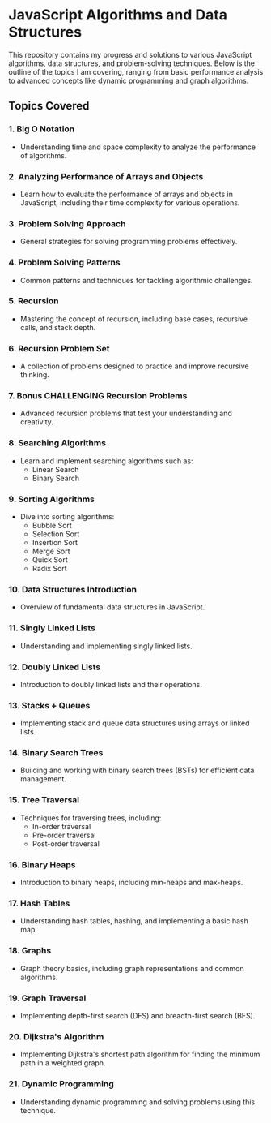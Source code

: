 # JavaScript Algorithms and Data Structures

This repository contains my progress and solutions to various JavaScript algorithms, data structures, and problem-solving techniques. Below is the outline of the topics I am covering, ranging from basic performance analysis to advanced concepts like dynamic programming and graph algorithms.

## Topics Covered

### 1. **Big O Notation**
   - Understanding time and space complexity to analyze the performance of algorithms.

### 2. **Analyzing Performance of Arrays and Objects**
   - Learn how to evaluate the performance of arrays and objects in JavaScript, including their time complexity for various operations.

### 3. **Problem Solving Approach**
   - General strategies for solving programming problems effectively.

### 4. **Problem Solving Patterns**
   - Common patterns and techniques for tackling algorithmic challenges.

### 5. **Recursion**
   - Mastering the concept of recursion, including base cases, recursive calls, and stack depth.

### 6. **Recursion Problem Set**
   - A collection of problems designed to practice and improve recursive thinking.

### 7. **Bonus CHALLENGING Recursion Problems**
   - Advanced recursion problems that test your understanding and creativity.

### 8. **Searching Algorithms**
   - Learn and implement searching algorithms such as:
     - Linear Search
     - Binary Search

### 9. **Sorting Algorithms**
   - Dive into sorting algorithms:
     - Bubble Sort
     - Selection Sort
     - Insertion Sort
     - Merge Sort
     - Quick Sort
     - Radix Sort

### 10. **Data Structures Introduction**
   - Overview of fundamental data structures in JavaScript.

### 11. **Singly Linked Lists**
   - Understanding and implementing singly linked lists.

### 12. **Doubly Linked Lists**
   - Introduction to doubly linked lists and their operations.

### 13. **Stacks + Queues**
   - Implementing stack and queue data structures using arrays or linked lists.

### 14. **Binary Search Trees**
   - Building and working with binary search trees (BSTs) for efficient data management.

### 15. **Tree Traversal**
   - Techniques for traversing trees, including:
     - In-order traversal
     - Pre-order traversal
     - Post-order traversal

### 16. **Binary Heaps**
   - Introduction to binary heaps, including min-heaps and max-heaps.

### 17. **Hash Tables**
   - Understanding hash tables, hashing, and implementing a basic hash map.

### 18. **Graphs**
   - Graph theory basics, including graph representations and common algorithms.

### 19. **Graph Traversal**
   - Implementing depth-first search (DFS) and breadth-first search (BFS).

### 20. **Dijkstra's Algorithm**
   - Implementing Dijkstra's shortest path algorithm for finding the minimum path in a weighted graph.

### 21. **Dynamic Programming**
   - Understanding dynamic programming and solving problems using this technique.



